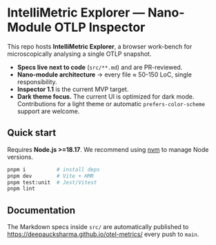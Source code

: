 # IntelliMetric Explorer — Nano-Module OTLP Inspector

This repo hosts **IntelliMetric Explorer**, a browser work-bench for
microscopically analysing a single OTLP snapshot.

* **Specs live next to code** (`src/**.md`) and are PR-reviewed.
* **Nano-module architecture** → every file ≈ 50-150 LoC, single
  responsibility.
* **Inspector 1.1** is the current MVP target.
* **Dark theme focus.** The current UI is optimized for dark mode. Contributions for a light theme or automatic `prefers-color-scheme` support are welcome.

## Quick start

Requires **Node.js >=18.17**. We recommend using
[nvm](https://github.com/nvm-sh/nvm) to manage Node versions.

```bash
pnpm i          # install deps
pnpm dev        # Vite + HMR
pnpm test:unit  # Jest/Vitest
pnpm lint
```

## Documentation

The Markdown specs inside `src/` are automatically published to
https://deepaucksharma.github.io/otel-metrics/ every push to `main`.
